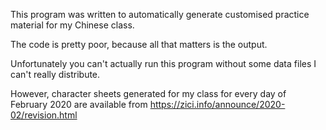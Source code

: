 This program was written to automatically generate customised practice material for my Chinese class.

The code is pretty poor, because all that matters is the output.

Unfortunately you can't actually run this program without some data files I can't really distribute.

However, character sheets generated for my class for every day of February 2020 are available from https://zici.info/announce/2020-02/revision.html
